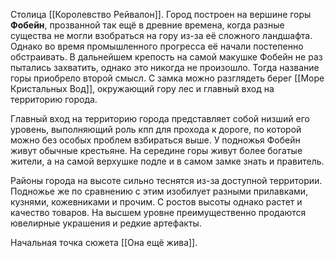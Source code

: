 Столица [[Королевство Рейвалон]]. 
Город построен на вершине горы **Фобейн**, прозванной так ещё в древние времена, когда разные существа не могли взобраться на гору из-за её сложного ландшафта. Однако во время промышленного прогресса её начали постепенно обстраивать.
В дальнейшем крепость на самой макушке Фобейн не раз пытались захватить, однако это никогда не произошло. Тогда название горы приобрело второй смысл.
С замка можно разглядеть берег [[Море Кристальных Вод]], окружающий гору лес и главный вход на территорию города.

Главный вход на территорию города представляет собой низший его уровень, выполняющий роль кпп для прохода к дороге, по которой можно без особых проблем взбираться выше. У подножья Фобейн живут обычные крестьяне. На середине горы живут более богатые жители, а на самой верхушке подле и в самом замке знать и правитель.

Районы города на высоте сильно теснятся из-за доступной территории. Подножье же по сравнению с этим изобилует разными прилавками, кузнями, кожевниками и прочим. С ростов высоты однако растет и качество товаров. На высшем уровне преимущественно продаются ювелирные украшения и редкие артефакты.

Начальная точка сюжета [[Она ещё жива]]. 